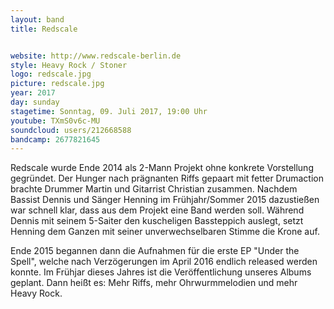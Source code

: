 ```yaml
---
layout: band
title: Redscale


website: http://www.redscale-berlin.de
style: Heavy Rock / Stoner
logo: redscale.jpg
picture: redscale.jpg
year: 2017
day: sunday
stagetime: Sonntag, 09. Juli 2017, 19:00 Uhr
youtube: TXmS0v6c-MU
soundcloud: users/212668588
bandcamp: 2677821645
---
```

Redscale wurde Ende 2014 als 2-Mann Projekt ohne konkrete Vorstellung gegründet. Der Hunger nach prägnanten Riffs gepaart mit fetter Drumaction brachte Drummer Martin und Gitarrist Christian zusammen. Nachdem Bassist Dennis und Sänger Henning im Frühjahr/Sommer 2015 dazustießen war schnell klar, dass aus dem Projekt eine Band werden soll. Während Dennis mit seinem 5-Saiter den kuscheligen Bassteppich auslegt, setzt Henning dem Ganzen mit seiner unverwechselbaren Stimme die Krone auf.


Ende 2015 begannen dann die Aufnahmen für die erste EP "Under the Spell", welche nach Verzögerungen im April 2016 endlich released werden konnte. Im Frühjar dieses Jahres ist die Veröffentlichung unseres Albums geplant. Dann heißt es: Mehr Riffs, mehr Ohrwurmmelodien und mehr Heavy Rock.
